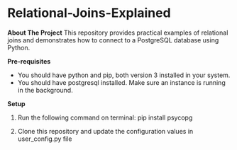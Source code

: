 # Relational-Joins-Explained

**About The Project**
This repository provides practical examples of relational joins and demonstrates how to connect to a PostgreSQL database using Python.

**Pre-requisites**
- You should have python and pip, both version 3 installed in your system.
- You should have postgresql installed. Make sure an instance is running in the background.

**Setup**
1. Run the following command on terminal:
    pip install psycopg

2. Clone this repository and update the configuration values in user_config.py file
    

